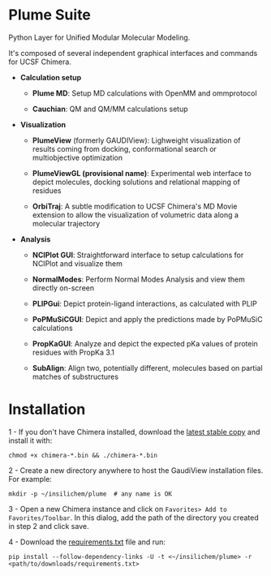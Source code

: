 # Plume Suite

Python Layer for Unified Modular Molecular Modeling.

It's composed of several independent graphical interfaces and commands for UCSF Chimera.


- **Calculation setup**

    - **Plume MD**: Setup MD calculations with OpenMM and ommprotocol

    - **Cauchian**: QM and QM/MM calculations setup

- **Visualization**

    - **PlumeView** (formerly GAUDIView): Lighweight visualization of results coming from docking, conformational search or multiobjective optimization

    - **PlumeViewGL (provisional name)**: Experimental web interface to depict molecules, docking solutions and relational mapping of residues

    - **OrbiTraj**: A subtle modification to UCSF Chimera's MD Movie extension to allow the visualization of volumetric data along a molecular trajectory

- **Analysis**

    - **NCIPlot GUI**: Straightforward interface to setup calculations for NCIPlot and visualize them

    - **NormalModes**: Perform Normal Modes Analysis and view them directly on-screen

    - **PLIPGui**: Depict protein-ligand interactions, as calculated with PLIP

    - **PoPMuSiCGUI**: Depict and apply the predictions made by PoPMuSiC calculations

    - **PropKaGUI**: Analyze and depict the expected pKa values of protein residues with PropKa 3.1

    - **SubAlign**: Align two, potentially different, molecules based on partial matches of substructures

# Installation

1 - If you don't have Chimera installed, download the [latest stable copy](http://www.cgl.ucsf.edu/chimera/download.html) and install it with:

    chmod +x chimera-*.bin && ./chimera-*.bin

2 - Create a new directory anywhere to host the GaudiView installation files. For example:
    
    mkdir -p ~/insilichem/plume  # any name is OK

3 - Open a new Chimera instance and click on `Favorites> Add to Favorites/Toolbar`. In this dialog, add the path of the directory you created in step 2 and click save.

4 - Download the [requirements.txt](requirements.txt) file and run:

    pip install --follow-dependency-links -U -t <~/insilichem/plume> -r <path/to/downloads/requirements.txt> 